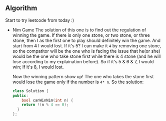 ## Algorithm
Start to try leetcode from today :)

- Nim Game
    The solution of this one is to find out the regulation of winning the game. If there is only one stone, or two stone, or three stone, then I as the first one to play should definitely win the game. And start from 4 I would lost. If it's 5? I can make it `4` by removing one stone, so the compatitor will be the one who is facing the issue that he(or she) would be the one who take stone first while there is 4 stone (and he will lose according to my explaination before). So
    if it's 5 & 6 & 7, I would win; If it's 8, I would lost.

    Now the winning pattern show up! The one who takes the stone first would lose the game only if the number is `4* n`. So the solution:
    ```C++
    class Solution {
    public:
        bool canWinNim(int n) {
        return !(n % 4 == 0);
      }
    };
    ```

